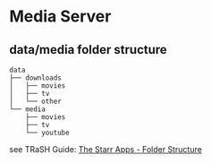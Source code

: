 # Media Server

## data/media folder structure

```
data
├── downloads
│   ├── movies
│   ├── tv
│   └── other
└── media
    ├── movies
    ├── tv
    └── youtube
```

see TRaSH Guide: [The Starr Apps - Folder Structure](https://trash-guides.info/File-and-Folder-Structure/How-to-set-up/Docker/)
